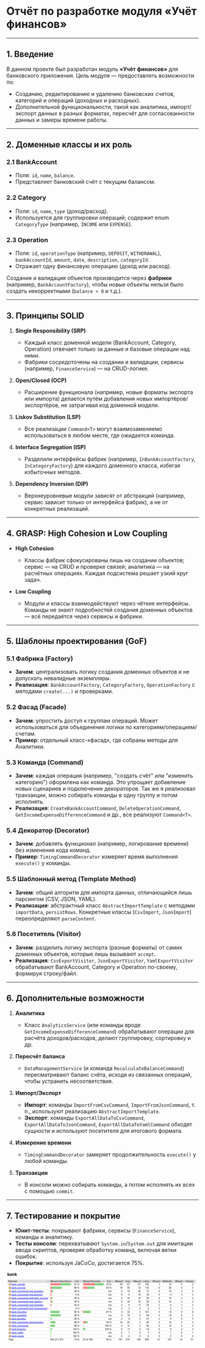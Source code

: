 ﻿# Отчёт по разработке модуля «Учёт финансов»

---

## 1. Введение

В данном проекте был разработан модуль **«Учёт финансов»** для банковского приложения. Цель модуля — предоставлять возможности по:

- Созданию, редактированию и удалению банковских счетов, категорий и операций (доходных и расходных).
- Дополнительной функциональности, такой как аналитика, импорт/экспорт данных в разных форматах, пересчёт для согласованности данных и замеры времени работы.

---

## 2. Доменные классы и их роль

### 2.1 BankAccount
- Поля: `id`, `name`, `balance`.
- Представляет банковский счёт с текущим балансом.

### 2.2 Category
- Поля: `id`, `name`, `type` (доход/расход).
- Используется для группировки операций; содержит enum `CategoryType` (например, `INCOME` или `EXPENSE`).

### 2.3 Operation
- Поля: `id`, `operationType` (например, `DEPOSIT`, `WITHDRAWAL`), `bankAccountId`, `amount`, `date`, `description`, `categoryId`.
- Отражает одну финансовую операцию (доход или расход).

Создание и валидация объектов производится через **фабрики** (например, `BankAccountFactory`), чтобы новые объекты нельзя было создать некорректными (`balance < 0` и т.д.).

---

## 3. Принципы SOLID

1. **Single Responsibility (SRP)**
    - Каждый класс доменной модели (BankAccount, Category, Operation) отвечает только за данные и базовые операции над ними.
    - Фабрики сосредоточены на создании и валидации, сервисы (например, `FinanceService`) — на CRUD-логике.

2. **Open/Closed (OCP)**
    - Расширение функционала (например, новые форматы экспорта или импорта) делается путём добавления новых импортёров/экспортёров, не затрагивая код доменной модели.

3. **Liskov Substitution (LSP)**
    - Все реализации `Command<T>` могут взаимозаменяемо использоваться в любом месте, где ожидается команда.

4. **Interface Segregation (ISP)**
    - Разделили интерфейсы фабрик (например, `InBankAccountFactory`, `InCategoryFactory`) для каждого доменного класса, избегая избыточных методов.

5. **Dependency Inversion (DIP)**
    - Верхнеуровневые модули зависят от абстракций (например, сервис зависит только от интерфейса фабрик), а не от конкретных реализаций.

---

## 4. GRASP: High Cohesion и Low Coupling

- **High Cohesion**
    - Классы фабрик сфокусированы лишь на создании объектов; сервис — на CRUD и проверке связей; аналитика — на расчётных операциях. Каждая подсистема решает узкий круг задач.

- **Low Coupling**
    - Модули и классы взаимодействуют через чёткие интерфейсы. Команды не знают подробностей создания доменных объектов — всё передаётся через сервисы и фабрики.

---

## 5. Шаблоны проектирования (GoF)

### 5.1 Фабрика (Factory)
- **Зачем**: централизовать логику создания доменных объектов и не допускать невалидные экземпляры.
- **Реализация**: `BankAccountFactory`, `CategoryFactory`, `OperationFactory` с методами `create(...)` и проверками.

### 5.2 Фасад (Facade)
- **Зачем**: упростить доступ к группам операций. Может использоваться для объединения логики по категориям/операциям/счетам.
- **Пример**: отдельный класс-«фасад», где собраны методы для Аналитики.

### 5.3 Команда (Command)
- **Зачем**: каждая операция (например, "создать счёт" или "изменить категорию") оформлена как команда. Это упрощает добавление новых сценариев и подключение декораторов. Так же я реализовал транзакции, можно собирать команды в одну группу и потом исполнять.
- **Реализация**: `CreateBankAccountCommand`, `DeleteOperationCommand`, `GetIncomeExpenseDifferenceCommand` и др., все реализуют `Command<T>`.

### 5.4 Декоратор (Decorator)
- **Зачем**: добавлять функционал (например, логирование времени) без изменения кода команд.
- **Пример**: `TimingCommandDecorator` измеряет время выполнения `execute()` у команды.

### 5.5 Шаблонный метод (Template Method)
- **Зачем**: общий алгоритм для импорта данных, отличающийся лишь парсингом (CSV, JSON, YAML).
- **Реализация**: абстрактный класс `AbstractImportTemplate` с методами `importData`, `persistRows`. Конкретные классы (`CsvImport`, `JsonImport`) переопределяют `parseContent`.

### 5.6 Посетитель (Visitor)
- **Зачем**: разделить логику экспорта (разные форматы) от самих доменных объектов, которые лишь вызывают `accept`.
- **Реализация**: `CsvExportVisitor`, `JsonExportVisitor`, `YamlExportVisitor` обрабатывают BankAccount, Category и Operation по-своему, формируя строку/файл.

---

## 6. Дополнительные возможности

1. **Аналитика**
    - Класс `AnalyticsService` (или команды вроде `GetIncomeExpenseDifferenceCommand`) обрабатывают операции для расчёта доходов/расходов, делают группировку, сортировку и др.

2. **Пересчёт баланса**
    - `DataManagementService` (и команда `RecalculateBalanceCommand`) пересматривают баланс счёта, исходя из связанных операций, чтобы устранить несоответствия.

3. **Импорт/Экспорт**
    - **Импорт**: команды `ImportFromCsvCommand`, `ImportFromJsonCommand`, т. п., используют реализацию `AbstractImportTemplate`.
    - **Экспорт**: команды `ExportAllDataToCsvCommand`, `ExportAllDataToJsonCommand`, `ExportAllDataToYamlCommand` обходят сущности и используют посетителя для итогового формата.

4. **Измерение времени**
    - `TimingCommandDecorator` замеряет продолжительность `execute()` у любой команды.

5. **Транзакции**
   - В консоли можно собирать команды, а потом исполнять их всех с помощью `commit`.

---

## 7. Тестирование и покрытие

- **Юнит-тесты**: покрывают фабрики, сервисы (`FinanceService`), команды и аналитику.
- **Тесты консоли**: перехватывают `System.in`/`System.out` для имитации ввода скриптов, проверяя обработку команд, включая ветки ошибок.
- **Покрытие**: используя JaCoCo, достигается 75%.

![img.png](img/jacoco.png)